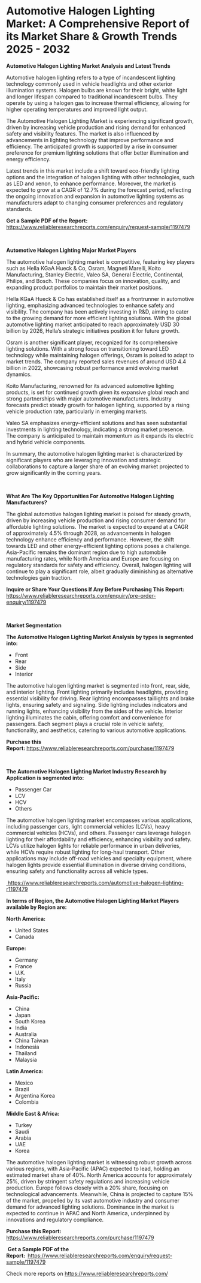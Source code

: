 <p><h1>Automotive Halogen Lighting Market: A Comprehensive Report of its Market Share & Growth Trends 2025 - 2032</h1></p><p><strong>Automotive Halogen Lighting Market Analysis and Latest Trends</strong></p>
<p><p>Automotive halogen lighting refers to a type of incandescent lighting technology commonly used in vehicle headlights and other exterior illumination systems. Halogen bulbs are known for their bright, white light and longer lifespan compared to traditional incandescent bulbs. They operate by using a halogen gas to increase thermal efficiency, allowing for higher operating temperatures and improved light output.</p><p>The Automotive Halogen Lighting Market is experiencing significant growth, driven by increasing vehicle production and rising demand for enhanced safety and visibility features. The market is also influenced by advancements in lighting technology that improve performance and efficiency. The anticipated growth is supported by a rise in consumer preference for premium lighting solutions that offer better illumination and energy efficiency.</p><p>Latest trends in this market include a shift toward eco-friendly lighting options and the integration of halogen lighting with other technologies, such as LED and xenon, to enhance performance. Moreover, the market is expected to grow at a CAGR of 12.7% during the forecast period, reflecting the ongoing innovation and expansion in automotive lighting systems as manufacturers adapt to changing consumer preferences and regulatory standards.</p></p>
<p><strong>Get a Sample PDF of the Report:&nbsp;</strong> <a href="https://www.reliableresearchreports.com/enquiry/request-sample/1197479?utm_campaign=3084&utm_medium=2&utm_source=Github&utm_content=ia&utm_term=31032025&utm_id=automotive-halogen-lighting">https://www.reliableresearchreports.com/enquiry/request-sample/1197479</a></p>
<p>&nbsp;</p>
<p><strong>Automotive Halogen Lighting Major Market Players</strong></p>
<p><p>The automotive halogen lighting market is competitive, featuring key players such as Hella KGaA Hueck & Co, Osram, Magneti Marelli, Koito Manufacturing, Stanley Electric, Valeo SA, General Electric, Continental, Philips, and Bosch. These companies focus on innovation, quality, and expanding product portfolios to maintain their market positions.</p><p>Hella KGaA Hueck & Co has established itself as a frontrunner in automotive lighting, emphasizing advanced technologies to enhance safety and visibility. The company has been actively investing in R&D, aiming to cater to the growing demand for more efficient lighting solutions. With the global automotive lighting market anticipated to reach approximately USD 30 billion by 2026, Hella’s strategic initiatives position it for future growth.</p><p>Osram is another significant player, recognized for its comprehensive lighting solutions. With a strong focus on transitioning toward LED technology while maintaining halogen offerings, Osram is poised to adapt to market trends. The company reported sales revenues of around USD 4.4 billion in 2022, showcasing robust performance amid evolving market dynamics.</p><p>Koito Manufacturing, renowned for its advanced automotive lighting products, is set for continued growth given its expansive global reach and strong partnerships with major automotive manufacturers. Industry forecasts predict steady growth for halogen lighting, supported by a rising vehicle production rate, particularly in emerging markets.</p><p>Valeo SA emphasizes energy-efficient solutions and has seen substantial investments in lighting technology, indicating a strong market presence. The company is anticipated to maintain momentum as it expands its electric and hybrid vehicle components.</p><p>In summary, the automotive halogen lighting market is characterized by significant players who are leveraging innovation and strategic collaborations to capture a larger share of an evolving market projected to grow significantly in the coming years.</p></p>
<p>&nbsp;</p>
<p><strong>What Are The Key Opportunities For Automotive Halogen Lighting Manufacturers?</strong></p>
<p><p>The global automotive halogen lighting market is poised for steady growth, driven by increasing vehicle production and rising consumer demand for affordable lighting solutions. The market is expected to expand at a CAGR of approximately 4.5% through 2028, as advancements in halogen technology enhance efficiency and performance. However, the shift towards LED and other energy-efficient lighting options poses a challenge. Asia-Pacific remains the dominant region due to high automobile manufacturing rates, while North America and Europe are focusing on regulatory standards for safety and efficiency. Overall, halogen lighting will continue to play a significant role, albeit gradually diminishing as alternative technologies gain traction.</p></p>
<p><strong>Inquire or Share Your Questions If Any Before Purchasing This Report:</strong> <a href="https://www.reliableresearchreports.com/enquiry/pre-order-enquiry/1197479?utm_campaign=3084&utm_medium=2&utm_source=Github&utm_content=ia&utm_term=31032025&utm_id=automotive-halogen-lighting">https://www.reliableresearchreports.com/enquiry/pre-order-enquiry/1197479</a></p>
<p>&nbsp;</p>
<p><strong>Market Segmentation</strong></p>
<p><strong>The Automotive Halogen Lighting Market Analysis by types is segmented into:</strong></p>
<p><ul><li>Front</li><li>Rear</li><li>Side</li><li>Interior</li></ul></p>
<p><p>The automotive halogen lighting market is segmented into front, rear, side, and interior lighting. Front lighting primarily includes headlights, providing essential visibility for driving. Rear lighting encompasses taillights and brake lights, ensuring safety and signaling. Side lighting includes indicators and running lights, enhancing visibility from the sides of the vehicle. Interior lighting illuminates the cabin, offering comfort and convenience for passengers. Each segment plays a crucial role in vehicle safety, functionality, and aesthetics, catering to various automotive applications.</p></p>
<p><strong>Purchase this Report:&nbsp;</strong><a href="https://www.reliableresearchreports.com/purchase/1197479?utm_campaign=3084&utm_medium=2&utm_source=Github&utm_content=ia&utm_term=31032025&utm_id=automotive-halogen-lighting">https://www.reliableresearchreports.com/purchase/1197479</a></p>
<p>&nbsp;</p>
<p><strong>The Automotive Halogen Lighting Market Industry Research by Application is segmented into:</strong></p>
<p><ul><li>Passenger Car</li><li>LCV</li><li>HCV</li><li>Others</li></ul></p>
<p><p>The automotive halogen lighting market encompasses various applications, including passenger cars, light commercial vehicles (LCVs), heavy commercial vehicles (HCVs), and others. Passenger cars leverage halogen lighting for their affordability and efficiency, enhancing visibility and safety. LCVs utilize halogen lights for reliable performance in urban deliveries, while HCVs require robust lighting for long-haul transport. Other applications may include off-road vehicles and specialty equipment, where halogen lights provide essential illumination in diverse driving conditions, ensuring safety and functionality across all vehicle types.</p></p>
<p><a href="https://www.reliableresearchreports.com/automotive-halogen-lighting-r1197479?utm_campaign=3084&utm_medium=2&utm_source=Github&utm_content=ia&utm_term=31032025&utm_id=automotive-halogen-lighting">&nbsp;https://www.reliableresearchreports.com/automotive-halogen-lighting-r1197479</a></p>
<p><strong>In terms of Region, the Automotive Halogen Lighting Market Players available by Region are:</strong></p>
<p>
    <p> <strong> North America: </strong>
        <ul>
            <li>United States</li>
            <li>Canada</li>
        </ul>
        </p> 
    <p> <strong> Europe: </strong>
        <ul>
            <li>Germany</li>
            <li>France</li>
            <li>U.K.</li>
            <li>Italy</li>
            <li>Russia</li>
        </ul>
        </p> 
    <p> <strong> Asia-Pacific: </strong>
        <ul>
            <li>China</li>
            <li>Japan</li>
            <li>South Korea</li>
            <li>India</li>
            <li>Australia</li>
            <li>China Taiwan</li>
            <li>Indonesia</li>
            <li>Thailand</li>
            <li>Malaysia</li>
        </ul>
        </p> 
    <p> <strong> Latin America: </strong>
        <ul>
            <li>Mexico</li>
            <li>Brazil</li>
            <li>Argentina Korea</li>
            <li>Colombia</li>
        </ul>
        </p> 
    <p> <strong> Middle East & Africa: </strong>
        <ul>
            <li>Turkey</li>
            <li>Saudi</li>
            <li>Arabia</li>
            <li>UAE</li>
            <li>Korea</li>
        </ul>
    </p>
    </p>
<p><p>The automotive halogen lighting market is witnessing robust growth across various regions, with Asia-Pacific (APAC) expected to lead, holding an estimated market share of 40%. North America accounts for approximately 25%, driven by stringent safety regulations and increasing vehicle production. Europe follows closely with a 20% share, focusing on technological advancements. Meanwhile, China is projected to capture 15% of the market, propelled by its vast automotive industry and consumer demand for advanced lighting solutions. Dominance in the market is expected to continue in APAC and North America, underpinned by innovations and regulatory compliance.</p></p>
<p><strong>Purchase this Report: </strong><a href="https://www.reliableresearchreports.com/purchase/1197479?utm_campaign=3084&utm_medium=2&utm_source=Github&utm_content=ia&utm_term=31032025&utm_id=automotive-halogen-lighting">https://www.reliableresearchreports.com/purchase/1197479</a></p>
<p>&nbsp;<strong>Get a Sample PDF of the Report:&nbsp;&nbsp;</strong><a href="https://www.reliableresearchreports.com/enquiry/request-sample/1197479?utm_campaign=3084&utm_medium=2&utm_source=Github&utm_content=ia&utm_term=31032025&utm_id=automotive-halogen-lighting">https://www.reliableresearchreports.com/enquiry/request-sample/1197479</a></p>
<p><strong></strong></p>
<p>Check more reports on <a href="https://www.reliableresearchreports.com/?utm_campaign=3084&utm_medium=2&utm_source=Github&utm_content=ia&utm_term=31032025&utm_id=automotive-halogen-lighting">https://www.reliableresearchreports.com/</a></p>